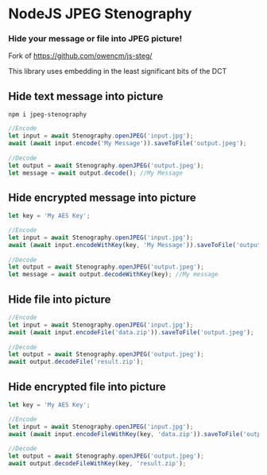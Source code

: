 # NodeJS JPEG Stenography

### Hide your message or file into JPEG picture!
Fork of https://github.com/owencm/js-steg/

This library uses embedding in the least significant bits of the DCT

## Hide text message into picture

```
npm i jpeg-stenography
```

```javascript
//Encode
let input = await Stenography.openJPEG('input.jpg');
await (await input.encode('My Message')).saveToFile('output.jpeg');
	
//Decode
let output = await Stenography.openJPEG('output.jpeg');
let message = await output.decode(); //My Message
```

## Hide encrypted message into picture

```javascript
let key = 'My AES Key';

//Encode
let input = await Stenography.openJPEG('input.jpg');
await (await input.encodeWithKey(key, 'My Message')).saveToFile('output.jpeg');
	
//Decode
let output = await Stenography.openJPEG('output.jpeg');
let message = await output.decodeWithKey(key); //My message
```

## Hide file into picture

```javascript
//Encode
let input = await Stenography.openJPEG('input.jpg');
await (await input.encodeFile('data.zip')).saveToFile('output.jpeg');
	
//Decode
let output = await Stenography.openJPEG('output.jpeg');
await output.decodeFile('result.zip');
```

## Hide encrypted file into picture

```javascript
let key = 'My AES Key';

//Encode
let input = await Stenography.openJPEG('input.jpg');
await (await input.encodeFileWithKey(key, 'data.zip')).saveToFile('output.jpeg');
	
//Decode
let output = await Stenography.openJPEG('output.jpeg');
await output.decodeFileWithKey(key, 'result.zip'); 
```